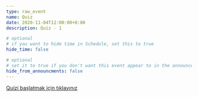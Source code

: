 ```yaml
---
type: raw_event
name: Quiz
date: 2020-11-04T12:00:00+0:00
description: Quiz - 1

# optional
# if you want to hide time in Schedule, set this to true
hide_time: false

# optional
# set it to true if you don't want this event appear to in the announcements section
hide_from_announcments: false
---
```


<!-- you can create custom content using markdown. this section will be placed in "Course Materials (in schedule section)" -->
[Quizi başlatmak için tıklayınız](https://www.classtime.com/code/K29QR7)
